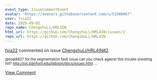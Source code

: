 ```yaml
---
event_type: IssueCommentEvent
avatar: "https://avatars.githubusercontent.com/u/5158896?"
user: fxia22
date: 2020-09-02
repo_name: ChengshuLi/HRL4IN
html_url: https://github.com/ChengshuLi/HRL4IN/issues/2
repo_url: https://github.com/ChengshuLi/HRL4IN
---
```


<a href='https://github.com/fxia22' target='_blank'>fxia22</a> commented on issue <a href='https://github.com/ChengshuLi/HRL4IN/issues/2' target='_blank'>ChengshuLi/HRL4IN#2</a>.

<small>@liuqi8827 for the segmentation fault issue can you check against this trouble shooting list? http://svl.stanford.edu/igibson/docs/issues.html...</small>

<a href='https://github.com/ChengshuLi/HRL4IN/issues/2' target='_blank'>View Comment</a>
